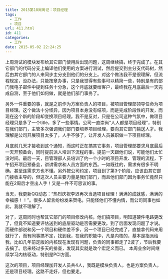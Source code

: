 ```yaml
---
title: 2015第18周周记：项目经理
tags:
  - 工作
  - 项目
url: 411.html
id: 411
categories:
  - 工作
date: 2015-05-02 22:24:25
---
```


上周测试的模块发布给其它部门使用后出现问题，这周继续搞，终于完成了。在其它部门的代码分支上编译他们使用的方案进行测试，然后提交到主分支代码树，然后由其它部门的人来同步主分支到他们的分支上。对这个做法我不是很理解，但流程规定，没办法，只能按章办事，只是我觉得有些事可以精简一些，特别是有的部门我电子邮件中提到任务十分急，这个月底就要给客户，最终我在月底最后一天完成自测，至于他们如何做，就是他们部门事务了。 
<!-- more --> 
另外一件重要的事，就是之前作为方案负责人的项目，被项目管理部领导任命为项目经理。这个做法十分怪异，因为项目本身没有结项，而是完成阶段性的开发，而现在这个新的阶段却变换项目经理。我不是反对，只是在公司这种气氛中，做项目经理只是多了一个title，多了一些事情。公司一直崇尚“人人都是项目经理”，特别在我们部门，主管多次强调我们部门要培养项目经理，要向其它部门输送人才。我理解是公司开展项目太多了，人手不够了，让开发人员兼职做一下项目经理。 

月底前几天才接收到这个通知，而这时正在搞其它事务，项目管理部要求月底最后一天开预备会，同时提前派人培训下流程的事。提前一天跟他们说，可能他们太忙没时间。最后一天，目管理部人员培训了约一个小时的项目开发、管理的流程，下午招开项目预备会，讲讲需求和人员方面的东西。一如既往的，需求有很多不明确，甚至连需求方也不懂。另外按公司约定，项目到了第3个阶段，应该由其它部门接收主导的，但这次人员主要力量是我们部门，而且他们部门因为事务忙竟然只能在2周后才空出人手！又是一件不可思议的事。 

当天，我更新QQ动态：“热烈庆祝李迟再次当选项目经理！满满的成就感，满满的幸福感！！”。很多人留言纷纷发来贺电。只能怪他们不懂内情，而公司同事也如此，我就不理解了。 

对了，这周同时也帮其它部门的项目修改内核，他们搞项目，明知道硬件电路更改了，但竟不知道要评估送到的底层驱动是否需要更改。到了后面发现问题了才说。而硬件部说和另一个项目和硬件差不多，另一个项目已经完成了，直接拿代码来用就行了，而有同事搞不定，找到我，在我的职能中，凡是内核的，基本是指派给我，比如几年前定版的内核现在发现有问题，负责的同事都走了2波了，节后我要去搞了。后来经过多天的排查，发现其实就是改个宏定义而已。 本周业余时间继续学习内核驱动，特别是PCI方面。 

这次的项目，项目经理加开发人员共4人，我既是模块负责人，也是方案负责人，还是项目经理。这路不走好，但也要走。

